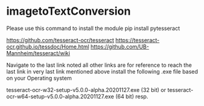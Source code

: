 # imagetoTextConversion

Please use this command to install the module
pip install pytesseract


https://github.com/tesseract-ocr/tesseract
https://tesseract-ocr.github.io/tessdoc/Home.html
https://github.com/UB-Mannheim/tesseract/wiki

Navigate to the last link noted all other links are for reference to reach the last link
in very last link mentioned above install the following .exe file based on your Operating system

tesseract-ocr-w32-setup-v5.0.0-alpha.20201127.exe (32 bit) 
or
tesseract-ocr-w64-setup-v5.0.0-alpha.20201127.exe (64 bit) resp.
